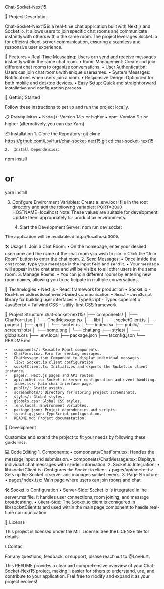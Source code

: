 Chat-Socket-Next15

📖 Project Description

Chat-Socket-Next15 is a real-time chat application built with Next.js and Socket.io. It allows users to join specific chat rooms and communicate instantly with others within the same room. The project leverages Socket.io for efficient client-server communication, ensuring a seamless and responsive user experience.

🎯 Features
	•	Real-Time Messaging: Users can send and receive messages instantly within the same chat room.
	•	Room Management: Create and join different chat rooms to organize conversations.
	•	User Authentication: Users can join chat rooms with unique usernames.
	•	System Messages: Notifications when users join a room.
	•	Responsive Design: Optimized for both mobile and desktop devices.
	•	Easy Setup: Quick and straightforward installation and configuration process.
 
 🚀 Getting Started

Follow these instructions to set up and run the project locally.

📋 Prerequisites
	•	Node.js: Version 14.x or higher
	•	npm: Version 6.x or higher (alternatively, you can use Yarn)

📦 Installation
	1.	Clone the Repository:
 git clone https://github.com/LovHurt/chat-socket-next15.git
 cd chat-socket-next15

	2.	Install Dependencies:
 npm install
 # or
 yarn install

3.	Configure Environment Variables:
Create a .env.local file in the root directory and add the following variables:
PORT=3000
HOSTNAME=localhost
Note: These values are suitable for development. Update them appropriately for production environments.

	4.	Start the Development Server:
npm run dev:socket

The application will be available at http://localhost:3000.

🛠️ Usage
	1.	Join a Chat Room:
	•	On the homepage, enter your desired username and the name of the chat room you wish to join.
	•	Click the “Join Room” button to enter the chat room.
	2.	Send Messages:
	•	Once inside the chat room, type your message in the input field and send it.
	•	Your message will appear in the chat area and will be visible to all other users in the same room.
	3.	Manage Rooms:
	•	You can join different rooms by entering new room names, allowing you to participate in multiple conversations.

 🧰 Technologies
	•	Next.js - React framework for production
	•	Socket.io - Real-time bidirectional event-based communication
	•	React - JavaScript library for building user interfaces
	•	TypeScript - Typed superset of JavaScript
	•	Tailwind CSS - Utility-first CSS framework

📁 Project Structure
chat-socket-next15/
├── components/
│   ├── ChatForm.tsx
│   └── ChatMessage.tsx
├── lib/
│   └── socketClient.ts
├── pages/
│   ├── api/
│   │   └── socket.ts
│   └── index.tsx
├── public/
│   └── screenshots/
│       ├── home.png
│       └── chat.png
├── styles/
│   └── globals.css
├── .env.local
├── package.json
├── tsconfig.json
└── README.md

	•	components/: Reusable React components.
	•	ChatForm.tsx: Form for sending messages.
	•	ChatMessage.tsx: Component to display individual messages.
	•	lib/: Socket.io client configuration.
	•	socketClient.ts: Initializes and exports the Socket.io client instance.
	•	pages/: Next.js pages and API routes.
	•	api/socket.ts: Socket.io server configuration and event handling.
	•	index.tsx: Main chat interface page.
	•	public/: Static assets.
	•	screenshots/: Directory for storing project screenshots.
	•	styles/: Global styles.
	•	globals.css: Global CSS styles.
	•	.env.local: Environment variables.
	•	package.json: Project dependencies and scripts.
	•	tsconfig.json: TypeScript configuration.
	•	README.md: Project documentation.

🔧 Development

Customize and extend the project to fit your needs by following these guidelines.

💻 Code Editing
	1.	Components:
	•	components/ChatForm.tsx: Handles the message input and submission.
	•	components/ChatMessage.tsx: Displays individual chat messages with sender information.
	2.	Socket.io Integration:
	•	lib/socketClient.ts: Configures the Socket.io client.
	•	pages/api/socket.ts: Sets up the Socket.io server and manages socket events.
	3.	Page Structure:
	•	pages/index.tsx: Main page where users can join rooms and chat.

🛠️ Socket.io Configuration
	•	Server-Side:
Socket.io is integrated in the server.mts file. It handles user connections, room joining, and message broadcasting.
	•	Client-Side:
The Socket.io client is configured in lib/socketClient.ts and used within the main page component to handle real-time communication.

📝 License

This project is licensed under the MIT License. See the LICENSE file for details.

📞 Contact

For any questions, feedback, or support, please reach out to @LovHurt.


This README provides a clear and comprehensive overview of your Chat-Socket-Next15 project, making it easier for others to understand, use, and contribute to your application. Feel free to modify and expand it as your project evolves!

